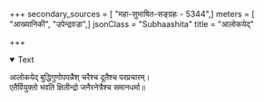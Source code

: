 +++
secondary_sources = [ "महा-सुभाषित-सङ्ग्रहः - 5344",]
meters = [ "आख्यानिकी", "उपेन्द्रवज्रा",]
jsonClass = "Subhaashita"
title = "आलोकयेद्"

+++

<details open><summary>Text</summary>

आलोकयेद् बुद्धिगुणोपपन्नैश् चरैश्च दूतैश्च परप्रचारम्।  
एतैर्वियुक्तो भवति क्षितीन्द्रो जनैरनेत्रैश्च समानधर्मा॥
</details>
